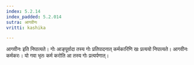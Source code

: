 ```yaml
---
index: 5.2.14
index_padded: 5.2.014
sutra: आगवीनः
vritti: kashika

---
```

आगवीनः इति निपात्यते। गोः आङ्पूर्वादा तस्य गोः प्रतिपादनात् कर्मकारिणि खः प्रत्ययो निपात्यते। आगवीनः कर्मकरः। यो गवा भृतः कर्म करोति आ तस्य गोः प्रत्यर्पणात्।